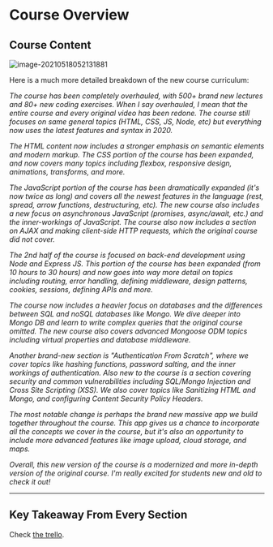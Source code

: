 # Course Overview

## Course Content

![image-20210518052131881](https://tva1.sinaimg.cn/large/008i3skNgy1gqmukw1n0aj31ny0u0akm.jpg)

Here is a much more detailed breakdown of the new course curriculum:

_The course has been completely overhauled, with 500+ brand new lectures and 80+ new coding exercises. When I say overhauled, I mean that the entire course and every original video has been redone. The course still focuses on same general topics (HTML, CSS, JS, Node, etc) but everything now uses the latest features and syntax in 2020._

_The HTML content now includes a stronger emphasis on semantic elements and modern markup. The CSS portion of the course has been expanded, and now covers many topics including flexbox, responsive design, animations, transforms, and more._

_The JavaScript portion of the course has been dramatically expanded (it's now twice as long) and covers all the newest features in the language (rest, spread, arrow functions, destructuring, etc). The new course also includes a new focus on asynchronous JavaScript (promises, async/await, etc.) and the inner-workings of JavaScript. The course also now includes a section on AJAX and making client-side HTTP requests, which the original course did not cover._

_The 2nd half of the course is focused on back-end development using Node and Express JS. This portion of the course has been expanded (from 10 hours to 30 hours) and now goes into way more detail on topics including routing, error handling, defining middleware, design patterns, cookies, sessions, defining APIs and more._

_The course now includes a heavier focus on databases and the differences between SQL and noSQL databases like Mongo. We dive deeper into Mongo DB and learn to write complex queries that the original course omitted. The new course also covers advanced Mongoose ODM topics including virtual properties and database middleware._

_Another brand-new section is "Authentication From Scratch", where we cover topics like hashing functions, password salting, and the inner workings of authentication. Also new to the course is a section covering security and common vulnerabilities including SQL/Mongo Injection and Cross Site Scripting (XSS). We also cover topics like Sanitizing HTML and Mongo, and configuring Content Security Policy Headers._

_The most notable change is perhaps the brand new massive app we build together throughout the course. This app gives us a chance to incorporate all the concepts we cover in the course, but it's also an opportunity to include more advanced features like image upload, cloud storage, and maps._

_Overall, this new version of the course is a modernized and more in-depth version of the original course. I'm really excited for students new and old to check it out!_

---

## Key Takeaway From Every Section

Check [the trello](https://trello.com/b/0PVRE1XQ/web-developer-bootcamp).
